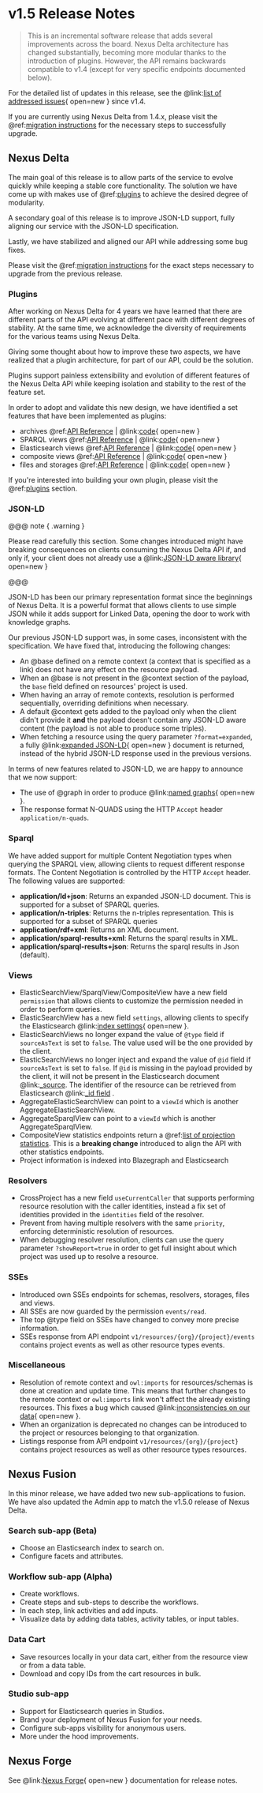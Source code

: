 # v1.5 Release Notes

> This is an incremental software release that adds several improvements across the board. Nexus Delta architecture has changed substantially, becoming more modular thanks to the introduction of plugins. However, the API remains backwards compatible to v1.4 (except for very specific endpoints documented below).

For the detailed list of updates in this release, see the 
@link:[list of addressed issues](https://github.com/BlueBrain/nexus/issues?q=is%3Aissue+is%3Aclosed+created%3A2020-07-01..2021-05-10+){ open=new } 
since v1.4.

If you are currently using Nexus Delta from 1.4.x, please
visit the @ref:[migration instructions](v1.4-to-v1.5-migration.md) for the necessary steps to successfully upgrade.

## Nexus Delta

The main goal of this release is to allow parts of the service to evolve quickly while keeping a stable core functionality. The solution we have come up with makes use of @ref:[plugins](../delta/plugins/index.md) to achieve the desired degree of modularity.

A secondary goal of this release is to improve JSON-LD support, fully aligning our service with the JSON-LD specification.

Lastly, we have stabilized and aligned our API while addressing some bug fixes.

Please visit the @ref:[migration instructions](v1.4-to-v1.5-migration.md) for the 
exact steps necessary to upgrade from the previous release.

### Plugins

After working on Nexus Delta for 4 years we have learned that there are different parts of the API evolving at different pace with different degrees of stability.
At the same time, we acknowledge the diversity of requirements for the various teams using Nexus Delta.

Giving some thought about how to improve these two aspects, we have realized that a plugin architecture, for part of our API, could be the solution.

Plugins support painless extensibility and evolution of different features of the Nexus Delta API while keeping isolation and stability to the rest of the feature set.

In order to adopt and validate this new design, we have identified a set features that have been implemented as plugins:

- archives @ref:[API Reference](../delta/api/current/kg-archives-api.md) | @link:[code](https://github.com/BlueBrain/nexus/tree/v1.5.0/delta/plugins/archive/src){ open=new }
- SPARQL views @ref:[API Reference](../delta/api/current/views/sparql-view-api.md) | @link:[code](https://github.com/BlueBrain/nexus/tree/v1.5.0/delta/plugins/blazegraph/src){ open=new }
- Elasticsearch views @ref:[API Reference](../delta/api/current/views/elasticsearch-view-api.md) | @link:[code](https://github.com/BlueBrain/nexus/tree/v1.5.0/delta/plugins/elasticsearch/src){ open=new }
- composite views @ref:[API Reference](../delta/api/current/views/composite-view-api.md) | @link:[code](https://github.com/BlueBrain/nexus/tree/v1.5.0/delta/plugins/composite-views/src){ open=new }
- files and storages @ref:[API Reference](../delta/api/current/kg-files-api.md) | @link:[code](https://github.com/BlueBrain/nexus/tree/v1.5.0/delta/plugins/storage/src){ open=new }

If you're interested into building your own plugin, please visit the @ref:[plugins](../delta/plugins/index.md) section.

### JSON-LD

@@@ note { .warning }

Please read carefully this section. Some changes introduced might have breaking consequences on clients consuming the Nexus Delta API if, and only if, your client does not already use a @link:[JSON-LD aware library](https://json-ld.org/#developers){ open=new } 

@@@

JSON-LD has been our primary representation format since the beginnings of Nexus Delta. It is a powerful format that allows clients to use simple JSON while it adds support for Linked Data, opening the door to work with knowledge graphs.

Our previous JSON-LD support was, in some cases, inconsistent with the specification. We have fixed that, introducing the following changes:

- An @base defined on a remote context (a context that is specified as a link) does not have any effect on the resource payload.
- When an @base is not present in the @context section of the payload, the `base` field defined on resources' project is used.
- When having an array of remote contexts, resolution is performed sequentially, overriding definitions when necessary.
- A default @context gets added to the payload only when the client didn't provide it **and**  the payload doesn't contain any JSON-LD aware content (the payload is not able to produce some triples).
- When  fetching a resource using the query parameter `?format=expanded`, a fully @link:[expanded JSON-LD](https://www.w3.org/TR/json-ld11/#expanded-document-form){ open=new } document is returned, instead of the hybrid JSON-LD response used in the previous versions.

In terms of new features related to JSON-LD, we are happy to announce that we now support:

- The use of @graph in order to produce @link:[named graphs](https://www.w3.org/TR/json-ld11/#named-graphs){ open=new }.
- The response format N-QUADS using the HTTP `Accept` header `application/n-quads`.

### Sparql

We have added support for multiple Content Negotiation types when querying the SPARQL view, allowing clients to request different response formats. The Content Negotiation is controlled by the HTTP `Accept` header. The following values are supported:

- **application/ld+json**: Returns an expanded JSON-LD document. This is supported for a subset of SPARQL queries.
- **application/n-triples**: Returns the n-triples representation. This is supported for a subset of SPARQL queries
- **application/rdf+xml**: Returns an XML document.
- **application/sparql-results+xml**: Returns the sparql results in XML.
- **application/sparql-results+json**: Returns the sparql results in Json (default).

### Views

- ElasticSearchView/SparqlView/CompositeView have a new field `permission` that allows clients to customize the permission needed in order to perform queries.
- ElasticSearchView has a new field `settings`, allowing clients to specify the Elasticsearch @link:[index settings](https://www.elastic.co/guide/en/elasticsearch/reference/current/indices-create-index.html#create-index-settings){ open=new }.
- ElasticSearchViews no longer expand the value of `@type` field if `sourceAsText` is set to `false`. The value used will be the one provided by the client.
- ElasticSearchViews no longer inject and expand the value of `@id` field if `sourceAsText` is set to `false`. If `@id` is missing in the payload provided by the client, it will not be present in the Elasticsearch document @link:[\_source](https://www.elastic.co/guide/en/elasticsearch/reference/current/mapping-source-field.html).
  The identifier of the resource can be retrieved from Elasticsearch @link:[\_id field](https://www.elastic.co/guide/en/elasticsearch/reference/current/mapping-id-field.html) .
- AggregateElasticSearchView can point to a `viewId` which is another AggregateElasticSearchView.
- AggregateSparqlView can point to a `viewId` which is another AggregateSparqlView.
- CompositeView statistics endpoints return a @ref:[list of projection statistics](../delta/api/current/views/composite-view-api.md#fetch-statistics). This is a **breaking change** introduced to align the API with other statistics endpoints.
- Project information is indexed into Blazegraph and Elasticsearch

### Resolvers

- CrossProject has a new field `useCurrentCaller` that supports performing resource resolution with the caller identities, instead a fix set of identities provided in the `identities` field of the resolver.
- Prevent from having multiple resolvers with the same `priority`, enforcing deterministic resolution of resources.
- When debugging resolver resolution, clients can use the query parameter `?showReport=true` in order to get full insight about which project was used up to resolve a resource.

### SSEs

- Introduced own SSEs endpoints for schemas, resolvers, storages, files and views.
- All SSEs are now guarded by the permission `events/read`.
- The top @type field on SSEs have changed to convey more precise information.
- SSEs response from API endpoint `v1/resources/{org}/{project}/events` contains project events as well as other resource types events.

### Miscellaneous

- Resolution of remote context and `owl:imports` for resources/schemas is done at creation and update time. This means that further changes to the remote context or `owl:imports` link won't affect the already existing resources. This fixes a bug which caused @link:[inconsistencies on our data](https://github.com/BlueBrain/nexus/issues/1038){ open=new }.
- When an organization is deprecated no changes can be introduced to the project or resources belonging to that organization.
- Listings response from API endpoint `v1/resources/{org}/{project}` contains project resources as well as other resource types resources.

## Nexus Fusion

In this minor release, we have added two new sub-applications to fusion. We have also updated the Admin app to match the v1.5.0 release of Nexus Delta.

### Search sub-app (Beta)

* Choose an Elasticsearch index to search on.
* Configure facets and attributes.

### Workflow sub-app (Alpha)

* Create workflows.
* Create steps and sub-steps to describe the workflows.
* In each step, link activities and add inputs.
* Visualize data by adding data tables, activity tables, or input tables.

### Data Cart
* Save resources locally in your data cart, either from the resource view or from a data table.
* Download and copy IDs from the cart resources in bulk.

### Studio sub-app

* Support for Elasticsearch queries in Studios.
* Brand your deployment of Nexus Fusion for your needs.
* Configure sub-apps visibility for anonymous users.
* More under the hood improvements.

## Nexus Forge

See @link:[Nexus Forge](https://nexus-forge.readthedocs.io/en/latest/index.html){ open=new } documentation for release notes.
